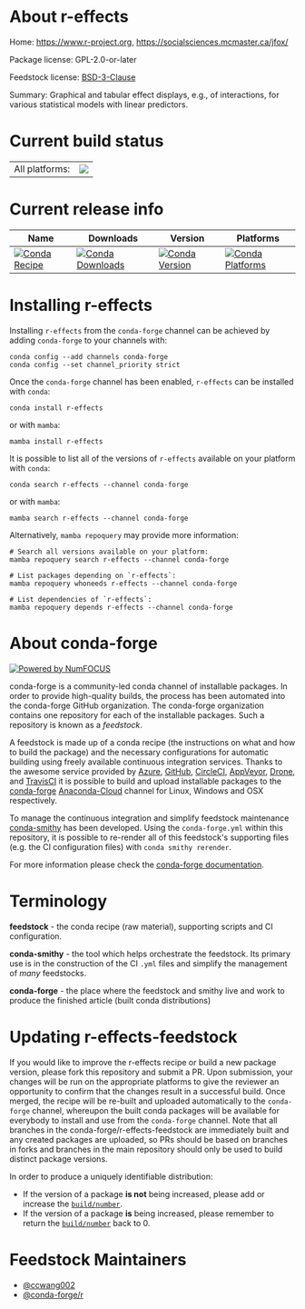 About r-effects
===============

Home: https://www.r-project.org, https://socialsciences.mcmaster.ca/jfox/

Package license: GPL-2.0-or-later

Feedstock license: [BSD-3-Clause](https://github.com/conda-forge/r-effects-feedstock/blob/main/LICENSE.txt)

Summary:  Graphical and tabular effect displays, e.g., of interactions, for  various statistical models with linear predictors.

Current build status
====================


<table><tr><td>All platforms:</td>
    <td>
      <a href="https://dev.azure.com/conda-forge/feedstock-builds/_build/latest?definitionId=1100&branchName=main">
        <img src="https://dev.azure.com/conda-forge/feedstock-builds/_apis/build/status/r-effects-feedstock?branchName=main">
      </a>
    </td>
  </tr>
</table>

Current release info
====================

| Name | Downloads | Version | Platforms |
| --- | --- | --- | --- |
| [![Conda Recipe](https://img.shields.io/badge/recipe-r--effects-green.svg)](https://anaconda.org/conda-forge/r-effects) | [![Conda Downloads](https://img.shields.io/conda/dn/conda-forge/r-effects.svg)](https://anaconda.org/conda-forge/r-effects) | [![Conda Version](https://img.shields.io/conda/vn/conda-forge/r-effects.svg)](https://anaconda.org/conda-forge/r-effects) | [![Conda Platforms](https://img.shields.io/conda/pn/conda-forge/r-effects.svg)](https://anaconda.org/conda-forge/r-effects) |

Installing r-effects
====================

Installing `r-effects` from the `conda-forge` channel can be achieved by adding `conda-forge` to your channels with:

```
conda config --add channels conda-forge
conda config --set channel_priority strict
```

Once the `conda-forge` channel has been enabled, `r-effects` can be installed with `conda`:

```
conda install r-effects
```

or with `mamba`:

```
mamba install r-effects
```

It is possible to list all of the versions of `r-effects` available on your platform with `conda`:

```
conda search r-effects --channel conda-forge
```

or with `mamba`:

```
mamba search r-effects --channel conda-forge
```

Alternatively, `mamba repoquery` may provide more information:

```
# Search all versions available on your platform:
mamba repoquery search r-effects --channel conda-forge

# List packages depending on `r-effects`:
mamba repoquery whoneeds r-effects --channel conda-forge

# List dependencies of `r-effects`:
mamba repoquery depends r-effects --channel conda-forge
```


About conda-forge
=================

[![Powered by
NumFOCUS](https://img.shields.io/badge/powered%20by-NumFOCUS-orange.svg?style=flat&colorA=E1523D&colorB=007D8A)](https://numfocus.org)

conda-forge is a community-led conda channel of installable packages.
In order to provide high-quality builds, the process has been automated into the
conda-forge GitHub organization. The conda-forge organization contains one repository
for each of the installable packages. Such a repository is known as a *feedstock*.

A feedstock is made up of a conda recipe (the instructions on what and how to build
the package) and the necessary configurations for automatic building using freely
available continuous integration services. Thanks to the awesome service provided by
[Azure](https://azure.microsoft.com/en-us/services/devops/), [GitHub](https://github.com/),
[CircleCI](https://circleci.com/), [AppVeyor](https://www.appveyor.com/),
[Drone](https://cloud.drone.io/welcome), and [TravisCI](https://travis-ci.com/)
it is possible to build and upload installable packages to the
[conda-forge](https://anaconda.org/conda-forge) [Anaconda-Cloud](https://anaconda.org/)
channel for Linux, Windows and OSX respectively.

To manage the continuous integration and simplify feedstock maintenance
[conda-smithy](https://github.com/conda-forge/conda-smithy) has been developed.
Using the ``conda-forge.yml`` within this repository, it is possible to re-render all of
this feedstock's supporting files (e.g. the CI configuration files) with ``conda smithy rerender``.

For more information please check the [conda-forge documentation](https://conda-forge.org/docs/).

Terminology
===========

**feedstock** - the conda recipe (raw material), supporting scripts and CI configuration.

**conda-smithy** - the tool which helps orchestrate the feedstock.
                   Its primary use is in the construction of the CI ``.yml`` files
                   and simplify the management of *many* feedstocks.

**conda-forge** - the place where the feedstock and smithy live and work to
                  produce the finished article (built conda distributions)


Updating r-effects-feedstock
============================

If you would like to improve the r-effects recipe or build a new
package version, please fork this repository and submit a PR. Upon submission,
your changes will be run on the appropriate platforms to give the reviewer an
opportunity to confirm that the changes result in a successful build. Once
merged, the recipe will be re-built and uploaded automatically to the
`conda-forge` channel, whereupon the built conda packages will be available for
everybody to install and use from the `conda-forge` channel.
Note that all branches in the conda-forge/r-effects-feedstock are
immediately built and any created packages are uploaded, so PRs should be based
on branches in forks and branches in the main repository should only be used to
build distinct package versions.

In order to produce a uniquely identifiable distribution:
 * If the version of a package **is not** being increased, please add or increase
   the [``build/number``](https://docs.conda.io/projects/conda-build/en/latest/resources/define-metadata.html#build-number-and-string).
 * If the version of a package **is** being increased, please remember to return
   the [``build/number``](https://docs.conda.io/projects/conda-build/en/latest/resources/define-metadata.html#build-number-and-string)
   back to 0.

Feedstock Maintainers
=====================

* [@ccwang002](https://github.com/ccwang002/)
* [@conda-forge/r](https://github.com/conda-forge/r/)


